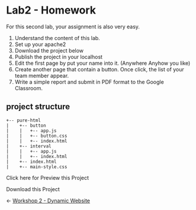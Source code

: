 # Lab2 - Homework

For this second lab, your assignment is also very easy.

1. Understand the content of this lab.
2. Set up your apache2
3. Download the project below
4. Publish the project in your localhost
5. Edit the first page by put your name into it. (Anywhere Anyhow you like)
6. Create another page that contain a button. Once click, the list of your team member appear.
7. Write a simple report and submit in PDF format to the Google Classroom.

## project structure

```
+-- pure-html
|    +-- button 
|    |   +-- app.js
|    |   +-- button.css
|    |   +-- index.html
|    +-- interval 
|    |   +-- app.js
|    |   +-- index.html
|    +-- index.html
|    +-- main-style.css
```

<StaticLink :href="$withBase('/pure-html/index.html')"> Click here for Preview this Project</StaticLink>

<a :href="$withBase('/pure-html.zip')">Download this Project</a>

<div class="page-nav"><p class="inner">
    <span class="prev"> 
        ←
        <a href="./dynamic-website.html" class="">Workshop 2 - Dynamic Website</a>
    </span> 
    <span class="next">
        <!-- <a href="./home-work-1.html" class=""></a> -->
        <!-- → -->
    </span></p>
</div>
